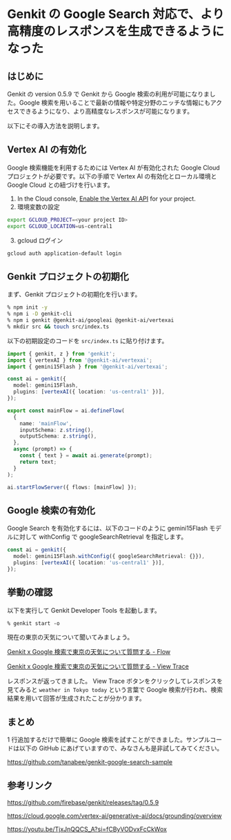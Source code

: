 # Genkit の Google Search 対応で、より高精度のレスポンスを生成できるようになった

## はじめに

Genkit の version 0.5.9 で Genkit から Google 検索の利用が可能になりました。Google 検索を用いることで最新の情報や特定分野のニッチな情報にもアクセスできるようになり、より高精度なレスポンスが可能になります。

以下にその導入方法を説明します。

## Vertex AI の有効化

Google 検索機能を利用するためには Vertex AI が有効化された Google Cloud プロジェクトが必要です。以下の手順で Vertex AI の有効化とローカル環境と Google Cloud との紐づけを行います。

1. In the Cloud console, [Enable the Vertex AI API](https://console.cloud.google.com/apis/library/aiplatform.googleapis.com?project=_) for your project.
2. 環境変数の設定

```sh
export GCLOUD_PROJECT=<your project ID>
export GCLOUD_LOCATION=us-central1
```

3. gcloud ログイン

```sh
gcloud auth application-default login
```

## Genkit プロジェクトの初期化

まず、Genkit プロジェクトの初期化を行います。

```sh
% npm init -y
% npm i -D genkit-cli
% npm i genkit @genkit-ai/googleai @genkit-ai/vertexai
% mkdir src && touch src/index.ts
```

以下の初期設定のコードを `src/index.ts` に貼り付けます。

```typescript
import { genkit, z } from 'genkit';
import { vertexAI } from '@genkit-ai/vertexai';
import { gemini15Flash } from '@genkit-ai/vertexai';

const ai = genkit({
  model: gemini15Flash,
  plugins: [vertexAI({ location: 'us-central1' })],
});

export const mainFlow = ai.defineFlow(
  {
    name: 'mainFlow',
    inputSchema: z.string(),
    outputSchema: z.string(),
  },
  async (prompt) => {
    const { text } = await ai.generate(prompt);
    return text;
  }
);

ai.startFlowServer({ flows: [mainFlow] });
```

## Google 検索の有効化

Google Search を有効化するには、以下のコードのように gemini15Flash モデルに対して withConfig で googleSearchRetrieval を指定します。

```typescript
const ai = genkit({
  model: gemini15Flash.withConfig({ googleSearchRetrieval: {}}),
  plugins: [vertexAI({ location: 'us-central1' })],
});
```

## 挙動の確認

以下を実行して Genkit Developer Tools を起動します。

```
% genkit start -o
```

現在の東京の天気について聞いてみましょう。

[Genkit x Google 検索で東京の天気について質問する - Flow]()

[Genkit x Google 検索で東京の天気について質問する - View Trace]()

レスポンスが返ってきました。 View Trace ボタンをクリックしてレスポンスを見てみると `weather in Tokyo today` という言葉で Google 検索が行われ、検索結果を用いて回答が生成されたことが分かります。

## まとめ

1 行追加するだけで簡単に Google 検索を試すことができました。サンプルコードは以下の GitHub にあげていますので、みなさんも是非試してみてください。

https://github.com/tanabee/genkit-google-search-sample

## 参考リンク

https://github.com/firebase/genkit/releases/tag/0.5.9

https://cloud.google.com/vertex-ai/generative-ai/docs/grounding/overview

https://youtu.be/TjxJnQQCS_A?si=fCByVODvxFcCkWox
